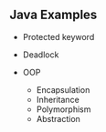 ## Java Examples

* <a src="https://github.com/TheMIU/Java/tree/main/src/protected_test"> Protected keyword </a>

* <a src="https://github.com/TheMIU/Java/tree/main/src/deadlock"> Deadlock </a>

* <a src="https://github.com/TheMIU/Java/tree/main/src/oop"> OOP </a> 
    * <a src="https://github.com/TheMIU/Java/tree/main/src/oop/encapsulation"> Encapsulation </a>
    * <a src="https://github.com/TheMIU/Java/tree/main/src/oop/inheritance"> Inheritance </a>
    * <a src="https://github.com/TheMIU/Java/tree/main/src/oop/polymorphism"> Polymorphism </a>
    * <a src="https://github.com/TheMIU/Java/tree/main/src/oop/abstraction"> Abstraction </a>